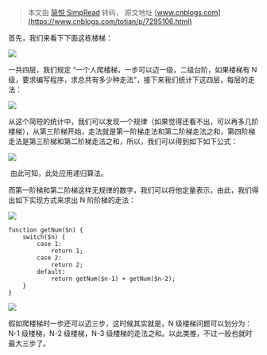> 本文由 [简悦 SimpRead](http://ksria.com/simpread/) 转码， 原文地址 [www.cnblogs.com](https://www.cnblogs.com/totian/p/7295106.html)

首先，我们来看下下面这栋楼梯：

![](https://images2017.cnblogs.com/blog/1101622/201708/1101622-20170802210846772-287587634.png)

一共四层，我们规定 “一个人爬楼梯，一步可以迈一级，二级台阶，如果楼梯有 N 级，要求编写程序，求总共有多少种走法”，接下来我们统计下这四层，每层的走法：

![](https://images2017.cnblogs.com/blog/1101622/201708/1101622-20170802211544334-26087625.png)

从这个简短的统计中，我们可以发现一个规律（如果觉得还看不出，可以再多几阶楼梯），从第三阶梯开始，走法就是第一阶梯走法和第二阶梯走法之和，第四阶梯走法是第三阶梯和第二阶梯走法之和，所以，我们可以得到如下如下公式：

![](https://images2017.cnblogs.com/blog/1101622/201708/1101622-20170802213709350-1210789754.png)

 由此可知，此处应用递归算法。

而第一阶梯和第二阶梯这样无规律的数字，我们可以将他定量表示，由此，我们得出如下实现方式来求出 N 阶阶梯的走法：

[![](http://common.cnblogs.com/images/copycode.gif)](javascript:void(0); "复制代码")

```
function getNum($n) {
    switch($n) {
        case 1:
            return 1;
        case 2:
            return 2;
        default:
            return getNum($n-1) + getNum($n-2);
    }
}
```

[![](http://common.cnblogs.com/images/copycode.gif)](javascript:void(0); "复制代码")

假如爬楼梯时一步还可以迈三步，这时候其实就是，N 级楼梯问题可以划分为：N-1 级楼梯，N-2 级楼梯，N-3 级楼梯的走法之和。以此类推，不过一般也就时最大三步了。